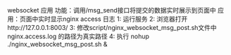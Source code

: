 websocket 应用
功能：调用/msg_send接口将提交的数据实时展示到页面中
应用：页面中实时显示nginx access 日志
1: 运行服务
2: 浏览器打开http://127.0.0.1:8003/
3: 修改script/nginx_websocket_msg_post.sh文件中 nginx.access.log 的路径为真实路径
4: 执行
   nohup ./nginx_websocket_msg_post.sh &

